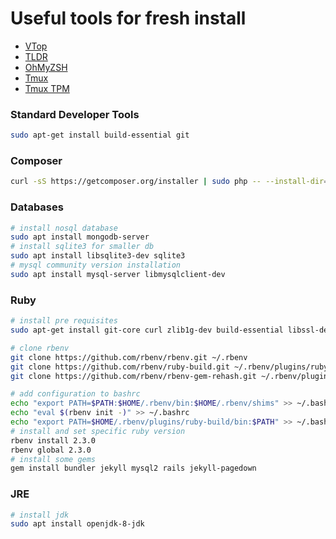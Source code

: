 # Useful tools for fresh install

- [VTop](https://github.com/MrRio/vtop)
- [TLDR](https://tldr.sh/)
- [OhMyZSH](https://ohmyz.sh/)
- [Tmux](https://github.com/tmux/tmux)
- [Tmux TPM](https://github.com/tmux-plugins/tpm)

### Standard Developer Tools
```sh
sudo apt-get install build-essential git
```

### Composer
```sh
curl -sS https://getcomposer.org/installer | sudo php -- --install-dir=/usr/local/bin --filename=composer
```

### Databases
```sh
# install nosql database
sudo apt install mongodb-server
# install sqlite3 for smaller db
sudo apt install libsqlite3-dev sqlite3
# mysql community version installation
sudo apt install mysql-server libmysqlclient-dev
```

### Ruby
```sh
# install pre requisites
sudo apt-get install git-core curl zlib1g-dev build-essential libssl-dev libreadline-dev libyaml-dev libsqlite3-dev sqlite3 libxml2-dev libxslt1-dev libcurl4-openssl-dev python-software-properties libffi-dev

# clone rbenv
git clone https://github.com/rbenv/rbenv.git ~/.rbenv
git clone https://github.com/rbenv/ruby-build.git ~/.rbenv/plugins/ruby-build
git clone https://github.com/rbenv/rbenv-gem-rehash.git ~/.rbenv/plugins/rbenv-gem-rehash

# add configuration to bashrc
echo "export PATH=$PATH:$HOME/.rbenv/bin:$HOME/.rbenv/shims" >> ~/.bashrc
echo "eval $(rbenv init -)" >> ~/.bashrc
echo "export PATH=$HOME/.rbenv/plugins/ruby-build/bin:$PATH" >> ~/.bashrc
# install and set specific ruby version
rbenv install 2.3.0
rbenv global 2.3.0
# install some gems
gem install bundler jekyll mysql2 rails jekyll-pagedown
```

### JRE
```sh
# install jdk
sudo apt install openjdk-8-jdk
```
